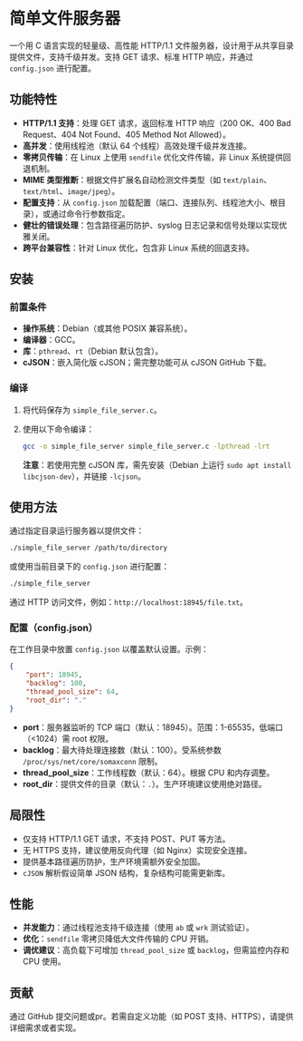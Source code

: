 # 简单文件服务器

一个用 C 语言实现的轻量级、高性能 HTTP/1.1 文件服务器，设计用于从共享目录提供文件，支持千级并发。支持 GET 请求、标准 HTTP 响应，并通过 `config.json` 进行配置。

## 功能特性

- **HTTP/1.1 支持**：处理 GET 请求，返回标准 HTTP 响应（200 OK、400 Bad Request、404 Not Found、405 Method Not Allowed）。
- **高并发**：使用线程池（默认 64 个线程）高效处理千级并发连接。
- **零拷贝传输**：在 Linux 上使用 `sendfile` 优化文件传输，非 Linux 系统提供回退机制。
- **MIME 类型推断**：根据文件扩展名自动检测文件类型（如 `text/plain`、`text/html`、`image/jpeg`）。
- **配置支持**：从 `config.json` 加载配置（端口、连接队列、线程池大小、根目录），或通过命令行参数指定。
- **健壮的错误处理**：包含路径遍历防护、syslog 日志记录和信号处理以实现优雅关闭。
- **跨平台兼容性**：针对 Linux 优化，包含非 Linux 系统的回退支持。

## 安装

### 前置条件

- **操作系统**：Debian（或其他 POSIX 兼容系统）。
- **编译器**：GCC。
- **库**：`pthread`、`rt`（Debian 默认包含）。
- **cJSON**：嵌入简化版 cJSON；需完整功能可从 cJSON GitHub 下载。

### 编译

1. 将代码保存为 `simple_file_server.c`。

2. 使用以下命令编译：

   ```bash
   gcc -o simple_file_server simple_file_server.c -lpthread -lrt
   ```

   **注意**：若使用完整 cJSON 库，需先安装（Debian 上运行 `sudo apt install libcjson-dev`），并链接 `-lcjson`。

## 使用方法

通过指定目录运行服务器以提供文件：

```bash
./simple_file_server /path/to/directory
```

或使用当前目录下的 `config.json` 进行配置：

```bash
./simple_file_server
```

通过 HTTP 访问文件，例如：`http://localhost:18945/file.txt`。

### 配置（config.json）

在工作目录中放置 `config.json` 以覆盖默认设置。示例：

```json
{
    "port": 18945,
    "backlog": 100,
    "thread_pool_size": 64,
    "root_dir": "."
}
```

- **port**：服务器监听的 TCP 端口（默认：18945）。范围：1-65535，低端口（&lt;1024）需 root 权限。
- **backlog**：最大待处理连接数（默认：100）。受系统参数 `/proc/sys/net/core/somaxconn` 限制。
- **thread_pool_size**：工作线程数（默认：64）。根据 CPU 和内存调整。
- **root_dir**：提供文件的目录（默认：`.`）。生产环境建议使用绝对路径。

## 局限性

- 仅支持 HTTP/1.1 GET 请求，不支持 POST、PUT 等方法。
- 无 HTTPS 支持，建议使用反向代理（如 Nginx）实现安全连接。
- 提供基本路径遍历防护，生产环境需额外安全加固。
- `cJSON` 解析假设简单 JSON 结构，复杂结构可能需更新库。

## 性能

- **并发能力**：通过线程池支持千级连接（使用 `ab` 或 `wrk` 测试验证）。
- **优化**：`sendfile` 零拷贝降低大文件传输的 CPU 开销。
- **调优建议**：高负载下可增加 `thread_pool_size` 或 `backlog`，但需监控内存和 CPU 使用。

## 贡献

通过 GitHub 提交问题或pr。若需自定义功能（如 POST 支持、HTTPS），请提供详细需求或者实现。
